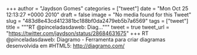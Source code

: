 
+++
author = "Jaydson Gomes"
categories = ["tweet"]
date = "Mon Oct 25 12:13:27 +0000 2010"
draft = false
image = "No media found for this Tweet"
slug = "483d8e43cd412381bc188bf0da2479eb5b7a6569"
tags = ["tweet"]
title = """RT @pinceladasdaweb: Diag..."""
tweet = true
tweet_url = "https://twitter.com/jaydson/status/28684631675"
+++
RT @pinceladasdaweb: Diagramo - Ferramenta para criar diagramas desenvolvida em #HTML5: http://diagramo.com/
